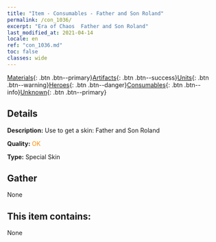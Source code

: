 ```yaml
---
title: "Item - Consumables - Father and Son Roland"
permalink: /con_1036/
excerpt: "Era of Chaos  Father and Son Roland"
last_modified_at: 2021-04-14
locale: en
ref: "con_1036.md"
toc: false
classes: wide
---
```

 [Materials](/Items/){: .btn .btn--primary}[Artifacts](/Items/Artifacts/){: .btn .btn--success}[Units](/Items/Units/){: .btn .btn--warning}[Heroes](/Items/Heroes/){: .btn .btn--danger}[Consumables](/Items/Consumables/){: .btn .btn--info}[Unknown](/Items/Unknown/){: .btn .btn--primary}

## Details
 **Description:** Use to get a skin: Father and Son Roland

 **Quality:** <span style="color: #FF8C00">OK</span>

 **Type:** Special Skin

## Gather

  None

## This item contains:

  None

